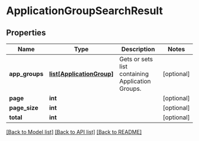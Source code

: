 # ApplicationGroupSearchResult

## Properties
Name | Type | Description | Notes
------------ | ------------- | ------------- | -------------
**app_groups** | [**list[ApplicationGroup]**](ApplicationGroup.md) | Gets or sets list containing Application Groups. | [optional] 
**page** | **int** |  | [optional] 
**page_size** | **int** |  | [optional] 
**total** | **int** |  | [optional] 

[[Back to Model list]](../README.md#documentation-for-models) [[Back to API list]](../README.md#documentation-for-api-endpoints) [[Back to README]](../README.md)


